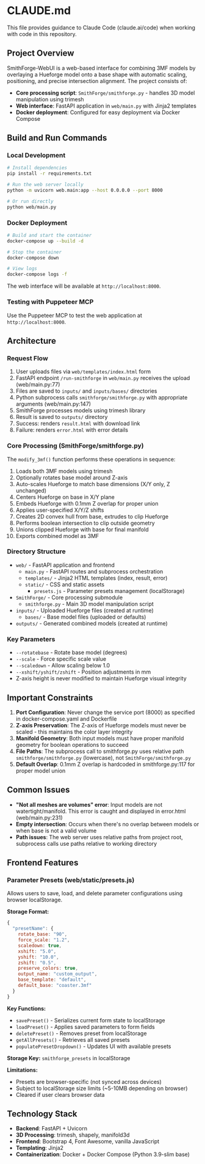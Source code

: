 # CLAUDE.md

This file provides guidance to Claude Code (claude.ai/code) when working with code in this repository.

## Project Overview

SmithForge-WebUI is a web-based interface for combining 3MF models by overlaying a Hueforge model onto a base shape with automatic scaling, positioning, and precise intersection alignment. The project consists of:
- **Core processing script**: `SmithForge/smithforge.py` - handles 3D model manipulation using trimesh
- **Web interface**: FastAPI application in `web/main.py` with Jinja2 templates
- **Docker deployment**: Configured for easy deployment via Docker Compose

## Build and Run Commands

### Local Development
```bash
# Install dependencies
pip install -r requirements.txt

# Run the web server locally
python -m uvicorn web.main:app --host 0.0.0.0 --port 8000

# Or run directly
python web/main.py
```

### Docker Deployment
```bash
# Build and start the container
docker-compose up --build -d

# Stop the container
docker-compose down

# View logs
docker-compose logs -f
```

The web interface will be available at `http://localhost:8000`.

### Testing with Puppeteer MCP
Use the Puppeteer MCP to test the web application at `http://localhost:8000`.

## Architecture

### Request Flow
1. User uploads files via `web/templates/index.html` form
2. FastAPI endpoint `/run-smithforge` in `web/main.py` receives the upload (web/main.py:77)
3. Files are saved to `inputs/` and `inputs/bases/` directories
4. Python subprocess calls `smithforge/smithforge.py` with appropriate arguments (web/main.py:147)
5. SmithForge processes models using trimesh library
6. Result is saved to `outputs/` directory
7. Success: renders `result.html` with download link
8. Failure: renders `error.html` with error details

### Core Processing (SmithForge/smithforge.py)
The `modify_3mf()` function performs these operations in sequence:
1. Loads both 3MF models using trimesh
2. Optionally rotates base model around Z-axis
3. Auto-scales Hueforge to match base dimensions (X/Y only, Z unchanged)
4. Centers Hueforge on base in X/Y plane
5. Embeds Hueforge with 0.1mm Z overlap for proper union
6. Applies user-specified X/Y/Z shifts
7. Creates 2D convex hull from base, extrudes to clip Hueforge
8. Performs boolean intersection to clip outside geometry
9. Unions clipped Hueforge with base for final manifold
10. Exports combined model as 3MF

### Directory Structure
- `web/` - FastAPI application and frontend
  - `main.py` - FastAPI routes and subprocess orchestration
  - `templates/` - Jinja2 HTML templates (index, result, error)
  - `static/` - CSS and static assets
    - `presets.js` - Parameter presets management (localStorage)
- `SmithForge/` - Core processing submodule
  - `smithforge.py` - Main 3D model manipulation script
- `inputs/` - Uploaded Hueforge files (created at runtime)
  - `bases/` - Base model files (uploaded or defaults)
- `outputs/` - Generated combined models (created at runtime)

### Key Parameters
- `--rotatebase` - Rotate base model (degrees)
- `--scale` - Force specific scale value
- `--scaledown` - Allow scaling below 1.0
- `--xshift/yshift/zshift` - Position adjustments in mm
- Z-axis height is never modified to maintain Hueforge visual integrity

## Important Constraints

1. **Port Configuration**: Never change the service port (8000) as specified in docker-compose.yaml and Dockerfile
2. **Z-axis Preservation**: The Z-axis of Hueforge models must never be scaled - this maintains the color layer integrity
3. **Manifold Geometry**: Both input models must have proper manifold geometry for boolean operations to succeed
4. **File Paths**: The subprocess call to smithforge.py uses relative path `smithforge/smithforge.py` (lowercase), not `SmithForge/smithforge.py`
5. **Default Overlap**: 0.1mm Z overlap is hardcoded in smithforge.py:117 for proper model union

## Common Issues

- **"Not all meshes are volumes" error**: Input models are not watertight/manifold. This error is caught and displayed in error.html (web/main.py:231)
- **Empty intersection**: Occurs when there's no overlap between models or when base is not a valid volume
- **Path issues**: The web server uses relative paths from project root, subprocess calls use paths relative to working directory

## Frontend Features

### Parameter Presets (web/static/presets.js)
Allows users to save, load, and delete parameter configurations using browser localStorage.

**Storage Format:**
```javascript
{
  "presetName": {
    rotate_base: "90",
    force_scale: "1.2",
    scaledown: true,
    xshift: "5.0",
    yshift: "10.0",
    zshift: "0.5",
    preserve_colors: true,
    output_name: "custom_output",
    base_template: "default",
    default_base: "coaster.3mf"
  }
}
```

**Key Functions:**
- `savePreset()` - Serializes current form state to localStorage
- `loadPreset()` - Applies saved parameters to form fields
- `deletePreset()` - Removes preset from localStorage
- `getAllPresets()` - Retrieves all saved presets
- `populatePresetDropdown()` - Updates UI with available presets

**Storage Key:** `smithforge_presets` in localStorage

**Limitations:**
- Presets are browser-specific (not synced across devices)
- Subject to localStorage size limits (~5-10MB depending on browser)
- Cleared if user clears browser data

## Technology Stack
- **Backend**: FastAPI + Uvicorn
- **3D Processing**: trimesh, shapely, manifold3d
- **Frontend**: Bootstrap 4, Font Awesome, vanilla JavaScript
- **Templating**: Jinja2
- **Containerization**: Docker + Docker Compose (Python 3.9-slim base)
